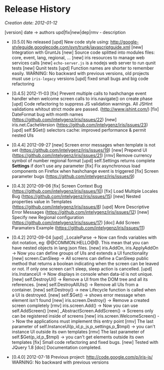 # Release History

_Creation date: 2012-01-12_
 
 [version] date -> authors
 		upd|fix|new|dep|rmv - description

 * [0.5.0] No released
 		[upd] New code style using: http://google-styleguide.googlecode.com/svn/trunk/javascriptguide.xml
 		[new] Integration with GruntJs
 		[new] Source code splitted into modules files: core, event, lang, regional, ...
 		[new] iris resources to manage web services calls
 		[new] `echo-server.js` is a nodejs web server to run qunit tests
 		[new] Qunit tests
 		[upd] Function names are shorter to remember easily. WARNING: No backward with previous versions, old projects must use `iris-legacy` versions
 		[upd] fixed small bugs and big code refactoring


 * [0.4.5] 2012-11-03
 		[fix] Prevent multiple calls to hashchange event handler when welcome screen calls to iris.navigate() on create phase
		[upd] Code refactoring to suppress JS validation warnings. All JSHint validations whitout strict mode are passed. (http://www.jshint.com/)
		[fix] DateFormat bug with month names (https://github.com/intelygenz/iris/issues/22)
		[new] iris.net.CacheVersion (https://github.com/intelygenz/iris/issues/23) 
		[upd] self.$Get() selectors cache: improved performance & permit nested UIs

 * [0.4.4] 2012-09-27
 		[new] Screen error messages when template is not set (https://github.com/intelygenz/iris/issues/19)
 		[new] Prepend UI (https://github.com/intelygenz/iris/issues/21)
 		[rmv] Remove currency symbol of number regional format
 		[upd] self.Settings returns complete __Settings__ if don't use any parameter
 		[fix] Fix asynchronous load components on Firefox when hashchange event is triggered
 		[fix] Screen parameter bugs (https://github.com/intelygenz/iris/issues/9)

 * [0.4.3] 2012-09-06
 		[fix] Screen Context Bug (https://github.com/intelygenz/iris/issues/10)
 		[fix] Load Multiple Locales Bug (https://github.com/intelygenz/iris/issues/15)
 		[new] Nested properties value in Templates (https://github.com/intelygenz/iris/issues/8)
 		[upd] More Descriptive Error Messages (https://github.com/intelygenz/iris/issues/12)
 		[new] Specify new Regional configuration (https://github.com/intelygenz/iris/issues/17)
 		[doc] Add Screen Paramaters Example (https://github.com/intelygenz/iris/issues/11)

 * [0.4.2] 2012-09-04
		[upd] _LocaleParse -> Now can finds variables with dot notation, eg: @@COMMON.HELLO@@. This mean that you can have nested objects in lang json files.
		[new] iris.AddOn, iris.ApplyAddOn -> Now you can define groups of UIs and extends a UI functionality
		[new] screen.CanSleep -> All screens can define a CanSleep public method that returns a boolean indicating when the screen can be leaved or not.
                               If only one screen can't sleep, sleep action is cancelled.
 		[upd] iris.InstanceUI -> Now displays in console when data-id is not unique.
 		[new] self.DestroyUI() -> Remove a UI from the DOM tree and all its references.
		[new] self.DestroyAllUIs() -> Remove all UIs from a container.
 		[new] self.Destroy() -> new Lifecycle function is called when a UI is destroyed.
 		[new] self.$Get() -> shows error message when element isn't found
 		[new] iris.screen.Destroy() -> Remove a created screen completely
 		[rmv] iris.screen.Add() -> Now you can use self.AddScreen()
 		[new] _AbstractScreen.AddScreen() -> Screens only can be registered inside of screens
 		[new] iris.screen.WelcomeScreen() -> Now the applications must implement this entry point
 		[rmv] The last parameter of self.InstanceUI(p_id,p_js,p_settings,p_$tmpl) -> you can't instance UI outside its own templates
 		[rmv] The last parameter of self.$Get(p_id,p_$tmpl) -> you can't get elements outside its own templates
 		[fix] Small code refactoring and fixed bugs.
 		[new] Tested with JQuery 1.8
 		[doc] Documentation completed.

 * [0.4.0] 2012-07-18
 		Previous project: http://code.google.com/p/iris-js/
 		WARNING: No backward with previous versions
